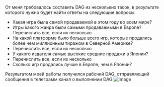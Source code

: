 От меня требовалось составить DAG из нескольких тасок, в результате которого нужно будет найти ответы на следующие вопросы:

- Какая игра была самой продаваемой в этом году во всем мире?
- Игры какого жанра были самыми продаваемыми в Европе? Перечислить все, если их несколько
- На какой платформе было больше всего игр, которые продались более чем миллионным тиражом в Северной Америке?
- Перечислить все, если их несколько
- У какого издателя самые высокие средние продажи в Японии?
- Перечислить все, если их несколько
- Сколько игр продались лучше в Европе, чем в Японии?

Результатом моей работы получился рабочий DAG, отправляющий сообщения в телеграмм канал о выполнении DAG
![image](https://user-images.githubusercontent.com/126708260/223233020-422ef446-bb7d-44dc-ba9d-49bc5b1443d7.png)
